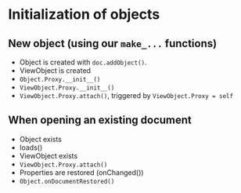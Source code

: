 Initialization of objects
=========================

New object (using our `make_...` functions)
-------------------------------------------

- Object is created with `doc.addObject()`.
- ViewObject is created
- `Object.Proxy.__init__()`
- `ViewObject.Proxy.__init__()`
- `ViewObject.Proxy.attach()`, triggered by `ViewObject.Proxy = self`

When opening an existing document
---------------------------------

- Object exists
- loads()
- ViewObject exists
- `ViewObject.Proxy.attach()`
- Properties are restored (onChanged())
- `Object.onDocumentRestored()`
